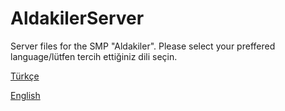 # AldakilerServer
Server files for the SMP "Aldakiler".
Please select your preffered language/lütfen tercih ettiğiniz dili seçin.

[Türkçe](README.tr.md)

[English](README.en.md)

